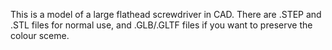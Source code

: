 This is a model of a large flathead screwdriver in CAD. There are .STEP and .STL files for normal use, and .GLB/.GLTF files if you want to preserve the colour sceme.
